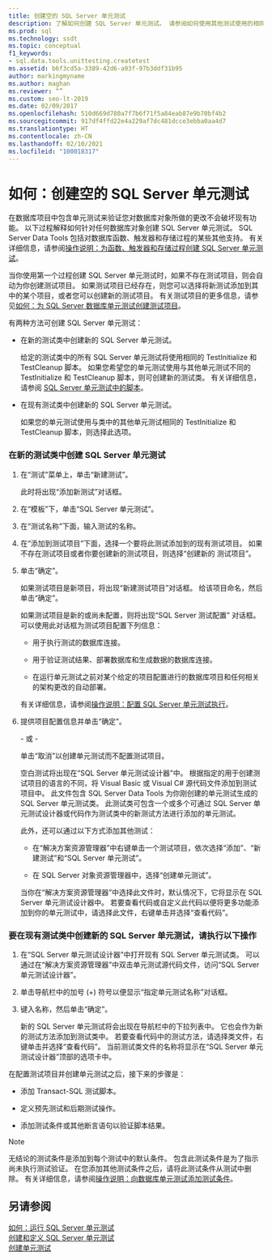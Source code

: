 ```yaml
---
title: 创建空的 SQL Server 单元测试
description: 了解如何创建 SQL Server 单元测试。 请参阅如何使用其他测试使用的相同 TestInitialize 和 TestCleanup 脚本，以及如何使用不同的脚本。
ms.prod: sql
ms.technology: ssdt
ms.topic: conceptual
f1_keywords:
- sql.data.tools.unittesting.createtest
ms.assetid: b6f3cd5a-3389-42d6-a93f-97b3ddf31b95
author: markingmyname
ms.author: maghan
ms.reviewer: “”
ms.custom: seo-lt-2019
ms.date: 02/09/2017
ms.openlocfilehash: 510d669d780a7f7b6f71f5a84eab87e9b70bf4b2
ms.sourcegitcommit: 917df4ffd22e4a229af7dc481dcce3ebba0aa4d7
ms.translationtype: HT
ms.contentlocale: zh-CN
ms.lasthandoff: 02/10/2021
ms.locfileid: "100018317"
---
```

# <a name="how-to-create-an-empty-sql-server-unit-test"></a>如何：创建空的 SQL Server 单元测试

在数据库项目中包含单元测试来验证您对数据库对象所做的更改不会破坏现有功能。 以下过程解释如何针对任何数据库对象创建 SQL Server 单元测试。 SQL Server Data Tools 包括对数据库函数、触发器和存储过程的某些其他支持。 有关详细信息，请参阅[操作说明：为函数、触发器和存储过程创建 SQL Server 单元测试](../ssdt/how-to-create-unit-tests-for-functions-triggers-stored-procedures.md)。  
  
当你使用第一个过程创建 SQL Server 单元测试时，如果不存在测试项目，则会自动为你创建测试项目。 如果测试项目已经存在，则您可以选择将新测试添加到其中的某个项目，或者您可以创建新的测试项目。 有关测试项目的更多信息，请参见[如何：为 SQL Server 数据库单元测试创建测试项目](../ssdt/how-to-create-a-test-project-for-sql-server-database-unit-testing.md)。  
  
有两种方法可创建 SQL Server 单元测试：  
  
-   在新的测试类中创建新的 SQL Server 单元测试。  
  
    给定的测试类中的所有 SQL Server 单元测试将使用相同的 TestInitialize 和 TestCleanup 脚本。 如果您希望您的单元测试使用与其他单元测试不同的 TestInitialize 和 TestCleanup 脚本，则可创建新的测试类。 有关详细信息，请参阅 [SQL Server 单元测试中的脚本](../ssdt/scripts-in-sql-server-unit-tests.md)。  
  
-   在现有测试类中创建新的 SQL Server 单元测试。  
  
    如果您的单元测试使用与类中的其他单元测试相同的 TestInitialize 和 TestCleanup 脚本，则选择此选项。  
  
### <a name="to-create-a-sql-server-unit-test-inside-a-new-test-class"></a>在新的测试类中创建 SQL Server 单元测试  
  
1.  在“测试”菜单上，单击“新建测试”。  
  
    此时将出现“添加新测试”对话框。  
  
2.  在“模板”下，单击“SQL Server 单元测试”。  
  
3.  在“测试名称”下面，输入测试的名称。  
  
4.  在“添加到测试项目”下面，选择一个要将此测试添加到的现有测试项目。 如果不存在测试项目或者你要创建新的测试项目，则选择“创建新的 <language> 测试项目”。  
  
5.  单击“确定”。  
  
    如果测试项目是新项目，将出现“新建测试项目”对话框。 给该项目命名，然后单击“确定”。  
  
    如果测试项目是新的或尚未配置，则将出现“SQL Server 测试配置” **<ProjectName>** 对话框。 可以使用此对话框为测试项目配置下列信息：  
  
    -   用于执行测试的数据库连接。  
  
    -   用于验证测试结果、部署数据库和生成数据的数据库连接。  
  
    -   在运行单元测试之前对某个给定的项目配置进行的数据库项目和任何相关的架构更改的自动部署。  
  
    有关详细信息，请参阅[操作说明：配置 SQL Server 单元测试执行](../ssdt/how-to-configure-sql-server-unit-test-execution.md)。  
  
6.  提供项目配置信息并单击“确定”。  
  
    \- 或 -  
  
    单击“取消”以创建单元测试而不配置测试项目。  
  
    空白测试将出现在“SQL Server 单元测试设计器”中。 根据指定的用于创建测试项目的语言的不同，将 Visual Basic 或 Visual C\# 源代码文件添加到测试项目中。 此文件包含 SQL Server Data Tools 为你刚创建的单元测试生成的 SQL Server 单元测试类。 此测试类可包含一个或多个可通过 SQL Server 单元测试设计器或代码作为测试类中的新测试方法进行添加的单元测试。  
  
    此外，还可以通过以下方式添加其他测试：  
  
    -   在“解决方案资源管理器”中右键单击一个测试项目，依次选择“添加”、“新建测试”和“SQL Server 单元测试”。  
  
    -   在 SQL Server 对象资源管理器中，选择“创建单元测试”。  
  
    当你在“解决方案资源管理器”中选择此文件时，默认情况下，它将显示在 SQL Server 单元测试设计器中。 若要查看代码或自定义此代码以便将更多功能添加到你的单元测试中，请选择此文件，右键单击并选择“查看代码”。  
  
### <a name="to-create-a-sql-server-unit-test-inside-an-existing-test-class"></a>要在现有测试类中创建新的 SQL Server 单元测试，请执行以下操作  
  
1.  在“SQL Server 单元测试设计器”中打开现有 SQL Server 单元测试类。 可以通过在“解决方案资源管理器”中双击单元测试源代码文件，访问“SQL Server 单元测试设计器”。  
  
2.  单击导航栏中的加号 (+) 符号以便显示“指定单元测试名称”对话框。  
  
3.  键入名称，然后单击“确定”。  
  
    新的 SQL Server 单元测试将会出现在导航栏中的下拉列表中。 它也会作为新的测试方法添加到测试类中。 若要查看代码中的测试方法，请选择类文件，右键单击并选择“查看代码”。 当前测试类文件的名称将显示在“SQL Server 单元测试设计器”顶部的选项卡中。  
  
在配置测试项目并创建单元测试之后，接下来的步骤是：  
  
-   添加 Transact\-SQL 测试脚本。  
  
-   定义预先测试和后期测试操作。  
  
-   添加测试条件或其他断言语句以验证脚本结果。  
  
> [!NOTE]  
> 无结论的测试条件是添加到每个测试中的默认条件。 包含此测试条件是为了指示尚未执行测试验证。 在您添加其他测试条件之后，请将此测试条件从测试中删除。 有关详细信息，请参阅[操作说明：向数据库单元测试添加测试条件](/previous-versions/visualstudio/visual-studio-2010/aa833242(v=vs.100))。  
  
## <a name="see-also"></a>另请参阅  
[如何：运行 SQL Server 单元测试](../ssdt/how-to-run-sql-server-unit-tests.md)  
[创建和定义 SQL Server 单元测试](../ssdt/creating-and-defining-sql-server-unit-tests.md)  
[创建单元测试](/previous-versions/visualstudio/visual-studio-2008/ms182523(v=vs.90))  
